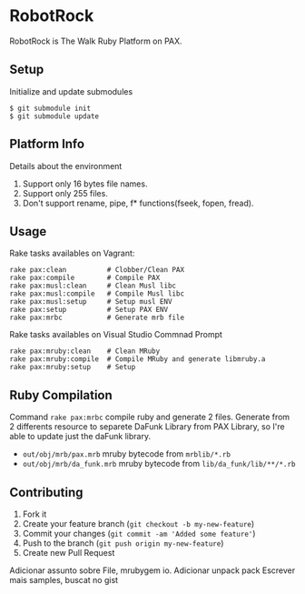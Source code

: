 # RobotRock

RobotRock is The Walk Ruby Platform on PAX.

## Setup

Initialize and update submodules

	$ git submodule init
	$ git submodule update

## Platform Info

Details about the environment

1. Support only 16 bytes file names.
2. Support only 255 files.
3. Don't support rename, pipe, f* functions(fseek, fopen, fread).
	
	
## Usage
Rake tasks availables on Vagrant:

	rake pax:clean          # Clobber/Clean PAX
	rake pax:compile        # Compile PAX
	rake pax:musl:clean     # Clean Musl libc
	rake pax:musl:compile   # Compile Musl libc
	rake pax:musl:setup     # Setup musl ENV
	rake pax:setup          # Setup PAX ENV
	rake pax:mrbc           # Generate mrb file
	
Rake tasks availables on Visual Studio Commnad Prompt

	rake pax:mruby:clean    # Clean MRuby
	rake pax:mruby:compile  # Compile MRuby and generate libmruby.a
	rake pax:mruby:setup    # Setup

## Ruby Compilation

Command `rake pax:mrbc` compile ruby and generate 2 files. Generate from 2 differents resource to separete DaFunk Library from PAX Library, so I're able to update just the daFunk library.

 - `out/obj/mrb/pax.mrb` mruby bytecode from `mrblib/*.rb`
 - `out/obj/mrb/da_funk.mrb` mruby bytecode from `lib/da_funk/lib/**/*.rb`
 

## Contributing

1. Fork it
2. Create your feature branch (`git checkout -b my-new-feature`)
3. Commit your changes (`git commit -am 'Added some feature'`)
4. Push to the branch (`git push origin my-new-feature`)
5. Create new Pull Request


Adicionar assunto sobre File, mrubygem io.
Adicionar unpack pack
Escrever mais samples, buscat no gist